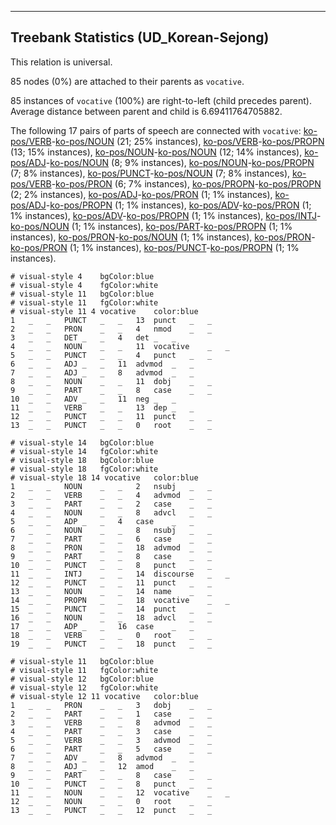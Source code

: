 

--------------------------------------------------------------------------------

## Treebank Statistics (UD_Korean-Sejong)

This relation is universal.

85 nodes (0%) are attached to their parents as `vocative`.

85 instances of `vocative` (100%) are right-to-left (child precedes parent).
Average distance between parent and child is 6.69411764705882.

The following 17 pairs of parts of speech are connected with `vocative`: [ko-pos/VERB]()-[ko-pos/NOUN]() (21; 25% instances), [ko-pos/VERB]()-[ko-pos/PROPN]() (13; 15% instances), [ko-pos/NOUN]()-[ko-pos/NOUN]() (12; 14% instances), [ko-pos/ADJ]()-[ko-pos/NOUN]() (8; 9% instances), [ko-pos/NOUN]()-[ko-pos/PROPN]() (7; 8% instances), [ko-pos/PUNCT]()-[ko-pos/NOUN]() (7; 8% instances), [ko-pos/VERB]()-[ko-pos/PRON]() (6; 7% instances), [ko-pos/PROPN]()-[ko-pos/PROPN]() (2; 2% instances), [ko-pos/ADJ]()-[ko-pos/PRON]() (1; 1% instances), [ko-pos/ADJ]()-[ko-pos/PROPN]() (1; 1% instances), [ko-pos/ADV]()-[ko-pos/PRON]() (1; 1% instances), [ko-pos/ADV]()-[ko-pos/PROPN]() (1; 1% instances), [ko-pos/INTJ]()-[ko-pos/NOUN]() (1; 1% instances), [ko-pos/PART]()-[ko-pos/PROPN]() (1; 1% instances), [ko-pos/PRON]()-[ko-pos/NOUN]() (1; 1% instances), [ko-pos/PRON]()-[ko-pos/PRON]() (1; 1% instances), [ko-pos/PUNCT]()-[ko-pos/PROPN]() (1; 1% instances).


~~~ conllu
# visual-style 4	bgColor:blue
# visual-style 4	fgColor:white
# visual-style 11	bgColor:blue
# visual-style 11	fgColor:white
# visual-style 11 4 vocative	color:blue
1	_	_	PUNCT	_	_	13	punct	_	_
2	_	_	PRON	_	_	4	nmod	_	_
3	_	_	DET	_	_	4	det	_	_
4	_	_	NOUN	_	_	11	vocative	_	_
5	_	_	PUNCT	_	_	4	punct	_	_
6	_	_	ADJ	_	_	11	advmod	_	_
7	_	_	ADJ	_	_	8	advmod	_	_
8	_	_	NOUN	_	_	11	dobj	_	_
9	_	_	PART	_	_	8	case	_	_
10	_	_	ADV	_	_	11	neg	_	_
11	_	_	VERB	_	_	13	dep	_	_
12	_	_	PUNCT	_	_	11	punct	_	_
13	_	_	PUNCT	_	_	0	root	_	_

~~~


~~~ conllu
# visual-style 14	bgColor:blue
# visual-style 14	fgColor:white
# visual-style 18	bgColor:blue
# visual-style 18	fgColor:white
# visual-style 18 14 vocative	color:blue
1	_	_	NOUN	_	_	2	nsubj	_	_
2	_	_	VERB	_	_	4	advmod	_	_
3	_	_	PART	_	_	2	case	_	_
4	_	_	NOUN	_	_	8	advcl	_	_
5	_	_	ADP	_	_	4	case	_	_
6	_	_	NOUN	_	_	8	nsubj	_	_
7	_	_	PART	_	_	6	case	_	_
8	_	_	PRON	_	_	18	advmod	_	_
9	_	_	PART	_	_	8	case	_	_
10	_	_	PUNCT	_	_	8	punct	_	_
11	_	_	INTJ	_	_	14	discourse	_	_
12	_	_	PUNCT	_	_	11	punct	_	_
13	_	_	NOUN	_	_	14	name	_	_
14	_	_	PROPN	_	_	18	vocative	_	_
15	_	_	PUNCT	_	_	14	punct	_	_
16	_	_	NOUN	_	_	18	advcl	_	_
17	_	_	ADP	_	_	16	case	_	_
18	_	_	VERB	_	_	0	root	_	_
19	_	_	PUNCT	_	_	18	punct	_	_

~~~


~~~ conllu
# visual-style 11	bgColor:blue
# visual-style 11	fgColor:white
# visual-style 12	bgColor:blue
# visual-style 12	fgColor:white
# visual-style 12 11 vocative	color:blue
1	_	_	PRON	_	_	3	dobj	_	_
2	_	_	PART	_	_	1	case	_	_
3	_	_	VERB	_	_	8	advmod	_	_
4	_	_	PART	_	_	3	case	_	_
5	_	_	VERB	_	_	3	advmod	_	_
6	_	_	PART	_	_	5	case	_	_
7	_	_	ADV	_	_	8	advmod	_	_
8	_	_	ADJ	_	_	12	amod	_	_
9	_	_	PART	_	_	8	case	_	_
10	_	_	PUNCT	_	_	8	punct	_	_
11	_	_	NOUN	_	_	12	vocative	_	_
12	_	_	NOUN	_	_	0	root	_	_
13	_	_	PUNCT	_	_	12	punct	_	_

~~~


